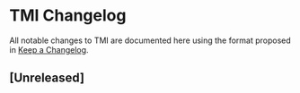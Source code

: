 # TMI Changelog

All notable changes to TMI are documented here using the format proposed in 
[Keep a Changelog](http://keepachangelog.com/en/1.0.0/).

## [Unreleased]

